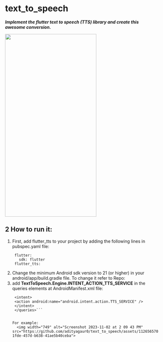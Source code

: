 # text_to_speech
***Implement the flutter text to speech (TTS) library and create this awesome conversion.***


<img src="https://github.com/adityagaur0/text_to_speech/assets/112656570/27d2d260-8c3c-4d3e-bf99-31a50b711a0d" width="300" height="600">

## 2 How to run it:
1. First, add flutter_tts to your project by adding the following lines in pubspec.yaml file:
   ```dependencies:
    flutter:
      sdk: flutter
    flutter_tts: 
2. Change the minimum Android sdk version to 21 (or higher) in your android/app/build.gradle file.
   To change it refer to Repo: 
4. add **TextToSpeech.Engine.INTENT_ACTION_TTS_SERVICE** in the queries elements at AndroidManifest.xml file:
   ```<queries>
    <intent>
    <action android:name="android.intent.action.TTS_SERVICE" />
    </intent>
    </queries>```


   For example:
     <img width="749" alt="Screenshot 2023-11-02 at 2 09 43 PM" src="https://github.com/adityagaur0/text_to_speech/assets/112656570/a422357d-1fde-457d-b638-41ae5b40ceba">

   


